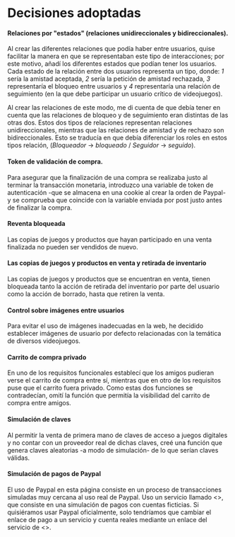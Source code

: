 # Decisiones adoptadas

#### **Relaciones por "estados" (relaciones unidireccionales y bidireccionales).**

Al crear las diferentes relaciones que podía haber entre usuarios, quise facilitar la manera en que se representaban este tipo de interacciones; por este motivo, añadí los diferentes estados que podían tener los usuarios. Cada estado de la relación entre dos usuarios representa un tipo, donde: *1* sería la amistad aceptada, *2* sería la petición de amistad rechazada, *3* representaría el bloqueo entre usuarios y *4* representaría una relación de seguimiento (en la que debe participar un usuario crítico de videojuegos).

Al crear las relaciones de este modo, me di cuenta de que debía tener en cuenta que las relaciones de bloqueo y de seguimiento eran distintas de las otras dos. Estos dos tipos de relaciones representan relaciones unidireccionales, mientras que las relaciones de amistad y de rechazo son bidireccionales. Esto se traducía en que debía diferenciar los roles en estos tipos relación, (_Bloqueador_ -> _bloqueado_ / _Seguidor_ -> _seguido_).


#### **Token de validación de compra.**

Para asegurar que la finalización de una compra se realizaba justo al terminar la transacción monetaria, introduzco una variable de token de autenticación -que se almacena en una cookie al crear la orden de Paypal- y se comprueba que coincide con la variable enviada por post justo antes de finalizar la compra.


#### **Reventa bloqueada**

Las copias de juegos y productos que hayan participado en una venta finalizada no pueden ser vendidos de nuevo.


#### **Las copias de juegos y productos en venta y retirada de inventario**

Las copias de juegos y productos que se encuentran en venta, tienen bloqueada tanto la acción de retirada del inventario por parte del usuario como la acción de borrado, hasta que retiren la venta.


#### **Control sobre imágenes entre usuarios**

Para evitar el uso de imágenes inadecuadas en la web, he decidido establecer imágenes de usuario por defecto relacionadas con la temática de diversos videojuegos.


#### **Carrito de compra privado**

En uno de los requisitos funcionales establecí que los amigos pudieran verse el carrito de compra entre sí, mientras que en otro de los requisitos puse que el carrito fuera privado. Como estas dos funciones se contradecían, omití la función que permitía la visibilidad del carrito de compra entre amigos.


#### **Simulación de claves**

Al permitir la venta de primera mano de claves de acceso a juegos digitales y no contar con un proveedor real de dichas claves, creé una función que genera claves aleatorias -a modo de simulación- de lo que serían claves válidas.


#### **Simulación de pagos de Paypal**

El uso de Paypal en esta página consiste en un proceso de transacciones simuladas muy cercana al uso real de Paypal. Uso un servicio llamado <<Paypal Sandbox>>, que consiste en una simulación de pagos con cuentas ficticias. Si quisiéramos usar Paypal oficialmente, solo tendríamos que cambiar el enlace de pago a un servicio y cuenta reales mediante un enlace del servicio de <<Paypal Live>>.
